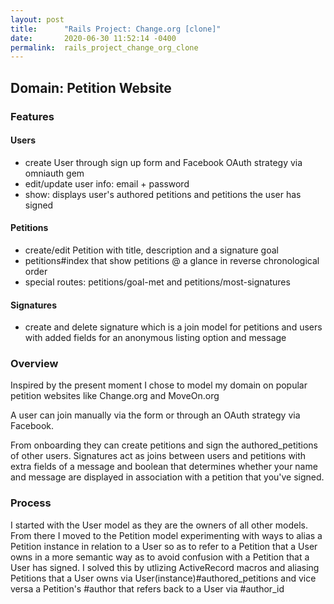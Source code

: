```yaml
---
layout: post
title:      "Rails Project: Change.org [clone]"
date:       2020-06-30 11:52:14 -0400
permalink:  rails_project_change_org_clone
---
```



## Domain: Petition Website

### Features
#### Users
* create User through sign up form and Facebook OAuth strategy via omniauth gem
* edit/update user info: email + password
* show: displays user's authored petitions and petitions the user has signed

#### Petitions
* create/edit Petition with title, description and a signature goal
* petitions#index that show petitions @ a glance in reverse chronological order
* special routes: petitions/goal-met and petitions/most-signatures

#### Signatures
* create and delete signature which is a join model for petitions and users with added fields for an anonymous listing option and message


### Overview
Inspired by the present moment I chose to model my domain on popular petition websites like Change.org and MoveOn.org

A user can join manually via the form or through an OAuth strategy via Facebook. 

From onboarding they can create petitions and sign the authored_petitions of other users. Signatures act as joins between users and petitions with extra fields of a message and boolean that determines whether your name and message are displayed in association with a petition that you've signed.

### Process
I started with the User model as they are the owners of all other models. From there I moved to the Petition model experimenting with ways to alias a Petition instance in relation to a User so as to refer to a Petition that a User owns in a more semantic way as to avoid confusion with a Petition that a User has signed. I solved this by utlizing ActiveRecord macros and aliasing Petitions that a User owns via User(instance)#authored_petitions and vice versa a Petition's #author that refers back to a User via #author_id
